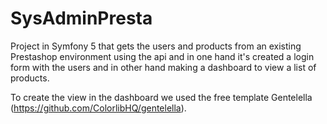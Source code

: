 # SysAdminPresta
Project in Symfony 5 that gets the users and products from an existing Prestashop environment using the api and in one hand it's created a login form with the users and in other hand making a dashboard to view a list of products.

To create the view in the dashboard we used the free template Gentelella (https://github.com/ColorlibHQ/gentelella).
